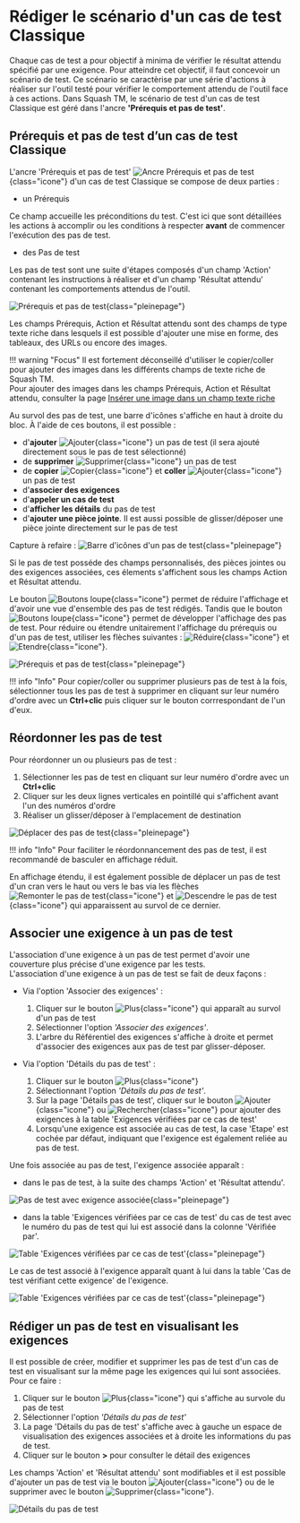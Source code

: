 # Rédiger le scénario d'un cas de test Classique

Chaque cas de test a pour objectif à minima de vérifier le résultat attendu spécifié par une exigence. Pour atteindre cet objectif, il faut concevoir un scénario de test. Ce scénario se caractèrise par une série d'actions à réaliser sur l'outil testé pour vérifier le comportement attendu de l'outil face à ces actions. Dans Squash TM, le scénario de test d'un cas de test Classique est géré dans l'ancre **'Prérequis et pas de test'**.

## Prérequis et pas de test d’un cas de test Classique

L'ancre 'Prérequis et pas de test' ![Ancre Prérequis et pas de test](resources/steps.png){class="icone"} d'un cas de test Classique se compose de deux parties :

- un Prérequis

Ce champ accueille les préconditions du test. C'est ici que sont détaillées les actions à accomplir ou les conditions à respecter **avant** de commencer l'exécution des pas de test.

- des Pas de test

Les pas de test sont une suite d'étapes composés d'un champ 'Action' contenant les instructions à réaliser et d'un champ 'Résultat attendu' contenant les comportements attendus de l'outil.

![Prérequis et pas de test](resources/page-prerequis-et-pas-test.png){class="pleinepage"}

Les champs Prérequis, Action et Résultat attendu sont des champs de type texte riche dans lesquels il est possible d'ajouter une mise en forme, des tableaux, des URLs ou encore des images.

!!! warning "Focus"
    Il est fortement déconseillé d'utiliser le copier/coller pour ajouter des images dans les différents champs de texte riche de Squash TM.  
    Pour ajouter des images dans les champs Prérequis, Action et Résultat attendu, consulter la page [Insérer une image dans un champ texte riche](../../presentation-generale/fonctionnalites-objet/#inserer-une-image)

Au survol des pas de test, une barre d'icônes s'affiche en haut à droite du bloc. 
À l'aide de ces boutons, il est possible :

- d'**ajouter** ![Ajouter](resources/plus.svg){class="icone"} un pas de test (il sera ajouté directement sous le pas de test sélectionné)
- de **supprimer** ![Supprimer](resources/delete.svg){class="icone"} un pas de test
- de **copier** ![Copier](resources/copy.svg){class="icone"} et **coller** ![Ajouter](resources/paste.svg){class="icone"} un pas de test
- d'**associer des exigences**
- d'**appeler un cas de test**
- d'**afficher les détails** du pas de test 
- d'**ajouter une pièce jointe**. Il est aussi possible de glisser/déposer une pièce jointe directement sur le pas de test

Capture à refaire :
![Barre d'icônes d'un pas de test](resources/icones-survol-pas-de-test.png){class="pleinepage"}

Si le pas de test posséde des champs personnalisés, des pièces jointes ou des exigences associées, ces élements s'affichent sous les champs Action et Résultat attendu.

Le bouton ![Boutons loupe](resources/collapse.png){class="icone"} permet de réduire l'affichage et d'avoir une vue d'ensemble des pas de test rédigés. Tandis que le bouton ![Boutons loupe](resources/expand.png){class="icone"} permet de développer l'affichage des pas de test. Pour réduire ou étendre unitairement l'affichage du prérequis ou d'un pas de test, utiliser les flèches suivantes : ![Réduire](resources/collapse-single.png){class="icone"} et ![Etendre](resources/expand-single.png){class="icone"}.

![Prérequis et pas de test](resources/prerequis-pas-de-test.png){class="pleinepage"}

!!! info "Info"
    Pour copier/coller ou supprimer plusieurs pas de test à la fois, sélectionner tous les pas de test à supprimer en cliquant sur leur numéro d'ordre avec un **Ctrl+clic** puis cliquer sur le bouton corrrespondant de l'un d'eux.

## Réordonner les pas de test

Pour réordonner un ou plusieurs pas de test : 

1. Sélectionner les pas de test en cliquant sur leur numéro d'ordre avec un **Ctrl+clic**
2. Cliquer sur les deux lignes verticales en pointillé qui s'affichent avant l'un des numéros d'ordre
3. Réaliser un glisser/déposer à l'emplacement de destination

![Déplacer des pas de test](resources/deplacer-pas-test.png){class="pleinepage"}

!!! info "Info"
    Pour faciliter le réordonnancement des pas de test, il est recommandé de basculer en affichage réduit.

En affichage étendu, il est également possible de déplacer un pas de test d'un cran vers le haut ou vers le bas via les flèches ![Remonter le pas de test](resources/chevron-double-up.png){class="icone"} et ![Descendre le pas de test](resources/chevron-double-down.png){class="icone"} qui apparaissent au survol de ce dernier. 

## Associer une exigence à un pas de test

L'association d'une exigence à un pas de test permet d'avoir une couverture plus précise d'une exigence par les tests. 
<br/>L'association d'une exigence à un pas de test se fait de deux façons :
 
- Via l'option 'Associer des exigences' :
    1. Cliquer sur le bouton ![Plus](resources/more.png){class="icone"} qui apparaît au survol d'un pas de test 
    2. Sélectionner l'option *'Associer des exigences'*. 
    3. L'arbre du Référentiel des exigences s'affiche à droite et permet d'associer des exigences aux pas de test par glisser-déposer.

- Via l'option 'Détails du pas de test' :
    1. Cliquer sur le bouton ![Plus](resources/more.png){class="icone"} 
    2. Sélectionnant l'option *'Détails du pas de test'*. 
    3. Sur la page 'Détails pas de test', cliquer sur le bouton ![Ajouter](resources/add.png){class="icone"} ou ![Rechercher](resources/browse.png){class="icone"} pour ajouter des exigences à la table 'Exigences vérifiées par ce cas de test'
    4. Lorsqu'une exigence est associée au cas de test, la case 'Etape' est cochée par défaut, indiquant que l'exigence est également reliée au pas de test.

Une fois associée au pas de test, l'exigence associée apparaît :

- dans le pas de test, à la suite des champs 'Action' et 'Résultat attendu'.

![Pas de test avec exigence associée](resources/pas-de-test-avec-exiFR.png){class="pleinepage"}

- dans la table 'Exigences vérifiées par ce cas de test' du cas de test avec le numéro du pas de test qui lui est associé dans la colonne 'Vérifiée par'.

![Table 'Exigences vérifiées par ce cas de test'](resources/exigences-verifieesFR.png){class="pleinepage"}

Le cas de test associé à l'exigence  apparaît quant à lui dans la table 'Cas de test vérifiant cette exigence' de l'exigence.

![Table 'Exigences vérifiées par ce cas de test'](resources/CT-verifiant-exigenceFR.png){class="pleinepage"}

## Rédiger un pas de test en visualisant les exigences 

Il est possible de créer, modifier et supprimer les pas de test d'un cas de test en visualisant sur la même page les exigences qui lui sont associées. Pour ce faire :

1. Cliquer sur le bouton ![Plus](resources/more.png){class="icone"} qui s'affiche au survole du pas de test
2. Sélectionner l'option *'Détails du pas de test'*
3. La page 'Détails du pas de test' s'affiche avec à gauche un espace de visualisation des exigences associées et à droite les informations du pas de test. 
4. Cliquer sur le bouton **>** pour consulter le détail des exigences

Les champs 'Action' et 'Résultat attendu' sont modifiables et il est possible d'ajouter un pas de test via le bouton ![Ajouter](resources/add.png){class="icone"} ou de le supprimer avec le bouton ![Supprimer](resources/delete.svg){class="icone"}.

![Détails du pas de test](resources/details-du-pas-de-test.png)